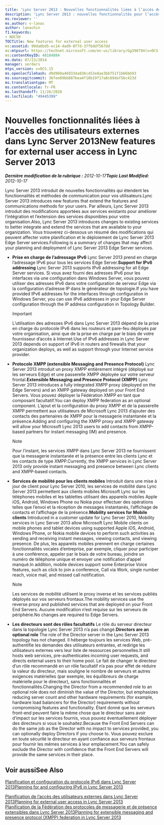 ```yaml
---
title: 'Lync Server 2013 : Nouvelles fonctionnalités liées à l’accès des utilisateurs externes'
description: 'Lync Server 2013 : nouvelles fonctionnalités pour l’accès des utilisateurs externes.'
ms.reviewer: ''
ms.author: v-lanac
author: lanachin
f1.keywords:
- NOCSH
TOCTitle: New features for external user access
ms:assetid: 99da6bd5-ec14-4ad9-8f7d-37fbddf567dd
ms:mtpsurl: https://technet.microsoft.com/en-us/library/Gg398794(v=OCS.15)
ms:contentKeyID: 48184884
ms.date: 07/23/2014
manager: serdars
mtps_version: v=OCS.15
ms.openlocfilehash: d9d960a469334a836c453e8ae3bbf51f1b66bb93
ms.sourcegitcommit: 36fee89bb887bea4f18b19f17a8c69daf5bc423d
ms.translationtype: MT
ms.contentlocale: fr-FR
ms.lasthandoff: 11/26/2020
ms.locfileid: "49445399"
---
```

# <a name="new-features-for-external-user-access-in-lync-server-2013"></a><span data-ttu-id="0273d-103">Nouvelles fonctionnalités liées à l’accès des utilisateurs externes dans Lync Server 2013</span><span class="sxs-lookup"><span data-stu-id="0273d-103">New features for external user access in Lync Server 2013</span></span>

<div data-xmlns="http://www.w3.org/1999/xhtml">

<div class="topic" data-xmlns="http://www.w3.org/1999/xhtml" data-msxsl="urn:schemas-microsoft-com:xslt" data-cs="https://msdn.microsoft.com/">

<div data-asp="https://msdn2.microsoft.com/asp">



</div>

<div id="mainSection">

<div id="mainBody"><span data-ttu-id="0273d-104">

<span> </span></span><span class="sxs-lookup"><span data-stu-id="0273d-104">

<span> </span></span></span>

<span data-ttu-id="0273d-105">_**Dernière modification de la rubrique :** 2012-10-17_</span><span class="sxs-lookup"><span data-stu-id="0273d-105">_**Topic Last Modified:** 2012-10-17_</span></span>

<span data-ttu-id="0273d-106">Lync Server 2013 introduit de nouvelles fonctionnalités qui étendent les fonctionnalités et méthodes de communication pour vos utilisateurs.</span><span class="sxs-lookup"><span data-stu-id="0273d-106">Lync Server 2013 introduces new features that extend the features and communications methods for your users.</span></span> <span data-ttu-id="0273d-107">Par ailleurs, Lync Server 2013 introduit des modifications apportées aux services existants pour améliorer l’intégration et l’extension des services disponibles pour votre organisation.</span><span class="sxs-lookup"><span data-stu-id="0273d-107">Also, Lync Server 2013 introduces changes to existing services to better integrate and extend the services that are available to your organization.</span></span> <span data-ttu-id="0273d-108">Vous trouverez ci-dessous un résumé des modifications qui peuvent affecter votre planification et le déploiement de Lync Server 2013 Edge Server services.</span><span class="sxs-lookup"><span data-stu-id="0273d-108">Following is a summary of changes that may affect your planning and deployment of Lync Server 2013 Edge Server services.</span></span>

  - <span data-ttu-id="0273d-109">**Prise en charge de l’adressage IPv6**   Lync Server 2013 prend en charge l’adressage IPv6 pour tous les services Edge Server.</span><span class="sxs-lookup"><span data-stu-id="0273d-109">**Support for IPv6 addressing**   Lync Server 2013 supports IPv6 addressing for all Edge Server services.</span></span> <span data-ttu-id="0273d-110">Si vous avez fourni des adresses IPv6 pour les interfaces via une configuration dans Windows Server, vous pouvez utiliser des adresses IPv6 dans votre configuration de serveur Edge via la configuration d’adresse IP dans le générateur de topologie.</span><span class="sxs-lookup"><span data-stu-id="0273d-110">If you have provided IPv6 addresses for the interfaces through configuration in Windows Server, you can use IPv6 addresses in your Edge Server configuration through the IP address configuration in Topology Builder.</span></span>
    
    <div>
    

    > [!IMPORTANT]  
    > <span data-ttu-id="0273d-111">L’utilisation des adresses IPv6 dans Lync Server 2013 dépend de la prise en charge du protocole IPv6 dans les routeurs et pare-feu déployés par votre organisation, ainsi que de la prise en charge par le biais de votre fournisseur d’accès à Internet.</span><span class="sxs-lookup"><span data-stu-id="0273d-111">Use of IPv6 addresses in Lync Server 2013 depends on support of IPv6 in routers and firewalls that your organization deploys, as well as support through your Internet service provider.</span></span>

    
    </div>

  - <span data-ttu-id="0273d-112">**Protocole XMPP (extensible Messaging and Presence Protocol)**   Lync Server 2013 introduit un proxy XMPP entièrement intégré (déployé sur les serveurs Edge) et une passerelle XMPP déployée sur votre serveur frontal.</span><span class="sxs-lookup"><span data-stu-id="0273d-112">**Extensible Messaging and Presence Protocol (XMPP)**   Lync Server 2013 introduces a fully integrated XMPP proxy (deployed on the Edge Servers) and an XMPP gateway deployed on your Front End Servers.</span></span> <span data-ttu-id="0273d-113">Vous pouvez déployer la Fédération XMPP en tant que composant facultatif.</span><span class="sxs-lookup"><span data-stu-id="0273d-113">You can deploy XMPP federation as an optional component.</span></span> <span data-ttu-id="0273d-114">L’ajout et la configuration du proxy XMPP et de la passerelle XMPP permettent aux utilisateurs de Microsoft Lync 2013 d’ajouter des contacts des partenaires de XMPP pour la messagerie instantanée et la présence.</span><span class="sxs-lookup"><span data-stu-id="0273d-114">Adding and configuring the XMPP proxy and XMPP gateway will allow your Microsoft Lync 2013 users to add contacts from XMPP-based partners for instant messaging (IM) and presence.</span></span>
    
    <div>
    

    > [!NOTE]  
    > <span data-ttu-id="0273d-115">Pour l’instant, les services XMPP dans Lync Server 2013 ne fournissent que la messagerie instantanée et la présence entre les clients Lync et les contacts de type XMPP.</span><span class="sxs-lookup"><span data-stu-id="0273d-115">Currently, the XMPP services in Lync Server 2013 only provide instant messaging and presence between Lync clients and XMPP-based contacts.</span></span>

    
    </div>

  - <span data-ttu-id="0273d-116">**Services de mobilité pour les clients mobiles**   Introduit dans une mise à jour de client pour Lync Server 2010, les services de mobilité dans Lync Server 2013 permettent aux clients mobiles Microsoft Lync sur les téléphones mobiles et les tablettes utilisant des appareils mobiles Apple iOS, Android, Windows Phone ou Nokia pour effectuer des opérations telles que l’envoi et la réception de messages instantanés, l’affichage de contacts et l’affichage de la présence.</span><span class="sxs-lookup"><span data-stu-id="0273d-116">**Mobility services for Mobile clients**   Introduced in a customer update for Lync Server 2010, Mobility services in Lync Server 2013 allow Microsoft Lync Mobile clients on mobile phones and tablet devices using supported Apple iOS, Android, Windows Phone, or Nokia mobile devices to perform such activities as sending and receiving instant messages, viewing contacts, and viewing presence.</span></span> <span data-ttu-id="0273d-117">De plus, les appareils mobiles prennent en charge certaines fonctionnalités vocales d’entreprise, par exemple, cliquer pour participer à une conférence, appeler par le biais de votre bureau, joindre un numéro de téléphone unique et envoyer une notification d’appel manqué.</span><span class="sxs-lookup"><span data-stu-id="0273d-117">In addition, mobile devices support some Enterprise Voice features, such as click to join a conference, Call via Work, single number reach, voice mail, and missed call notification.</span></span>
    
    <div>
    

    > [!NOTE]  
    > <span data-ttu-id="0273d-118">Les services de mobilité utilisent le proxy inverse et les services publiés déployés sur vos serveurs frontaux.</span><span class="sxs-lookup"><span data-stu-id="0273d-118">The mobility services use the reverse proxy and published services that are deployed on your Front End Servers.</span></span> <span data-ttu-id="0273d-119">Aucune modification n’est requise sur les serveurs de périphérie.</span><span class="sxs-lookup"><span data-stu-id="0273d-119">No changes are required to Edge Servers.</span></span>

    
    </div>

  - <span data-ttu-id="0273d-120">**Les directeurs sont des rôles facultatifs**   Le rôle du serveur directeur dans la topologie Lync Server 2013 n’a pas changé.</span><span class="sxs-lookup"><span data-stu-id="0273d-120">**Directors are an optional role**   The role of the Director server in the Lync Server 2013 topology has not changed.</span></span> <span data-ttu-id="0273d-121">Il héberge toujours les services Web, pré-authentifie les demandes des utilisateurs entrantes, et redirige les utilisateurs externes vers leur liste de ressources personnelles.</span><span class="sxs-lookup"><span data-stu-id="0273d-121">It still hosts web services, pre-authenticates incoming user requests, and directs external users to their home pool.</span></span> <span data-ttu-id="0273d-122">Le fait de changer le directeur d’un rôle recommandé en un rôle facultatif n’a pas pour effet de réduire la valeur du directeur, mais souligne le nombre de serveurs et autres exigences matérielles (par exemple, les équilibreurs de charge matérielle pour le directeur), sans fonctionnalités et fonctionnalités.</span><span class="sxs-lookup"><span data-stu-id="0273d-122">Changing the Director from a recommended role to an optional role does not diminish the value of the Director, but emphasizes reducing server count and other hardware requirements (for example, hardware load balancers for the Director) requirements without compromising features and functionality.</span></span> <span data-ttu-id="0273d-123">Étant donné que les serveurs front-end peuvent faire la même chose que le directeur sans avoir d’impact sur les services fournis, vous pouvez éventuellement déployer des directeurs si vous le souhaitez.</span><span class="sxs-lookup"><span data-stu-id="0273d-123">Because the Front End Servers can do the same job as the Director with no impact to services provided, you can optionally deploy Directors if you choose to.</span></span> <span data-ttu-id="0273d-124">Vous pouvez exclure en toute sécurité le directeur en ayant confiance aux serveurs frontaux pour fournir les mêmes services à leur emplacement.</span><span class="sxs-lookup"><span data-stu-id="0273d-124">You can safely exclude the Director with confidence that the Front End Servers will provide the same services in their place.</span></span>

<div>

## <a name="see-also"></a><span data-ttu-id="0273d-125">Voir aussi</span><span class="sxs-lookup"><span data-stu-id="0273d-125">See Also</span></span>


[<span data-ttu-id="0273d-126">Planification et configuration du protocole IPv6 dans Lync Server 2013</span><span class="sxs-lookup"><span data-stu-id="0273d-126">Planning for and configuring IPv6 in Lync Server 2013</span></span>](lync-server-2013-planning-for-and-configuring-ipv6.md)  


[<span data-ttu-id="0273d-127">Planification de l’accès des utilisateurs externes dans Lync Server 2013</span><span class="sxs-lookup"><span data-stu-id="0273d-127">Planning for external user access in Lync Server 2013</span></span>](lync-server-2013-planning-for-external-user-access.md)  
[<span data-ttu-id="0273d-128">Planification de la Fédération des protocoles de messagerie et de présence extensibles dans Lync Server 2013</span><span class="sxs-lookup"><span data-stu-id="0273d-128">Planning for extensible messaging and presence protocol (XMPP) federation in Lync Server 2013</span></span>](lync-server-2013-planning-for-extensible-messaging-and-presence-protocol-xmpp-federation.md)  
  

<span data-ttu-id="0273d-129"></div>

</div>

<span> </span>

</div>

</div>

</span><span class="sxs-lookup"><span data-stu-id="0273d-129"></div>

</div>

<span> </span>

</div>

</div>

</span></span></div>


